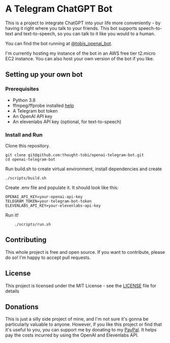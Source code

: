 # A Telegram ChatGPT Bot

This is a project to integrate ChatGPT into your life more conveniently - by having it right where you talk to your friends.
This bot supports speech-to-text and text-to-speech, so you can talk to it like you would to a human.

You can find the bot running at [@tobis_openai_bot](https://t.me/tobis_openai_bot).

I'm currently hosting my instance of the bot in an AWS free tier t2.micro EC2 instance.
You can also host your own version of the bot if you like.

## Setting up your own bot

### Prerequisites

- Python 3.8
- ffmpeg/ffprobe installed [help](https://help.ftrack.com/en/articles/1040538-installing-ffmpeg-and-ffprobe)
- A Telegram bot token
- An OpenAI API key
- An elevenlabs API key (optional, for text-to-speech)

### Install and Run

Clone this repository.

    git clone git@github.com:thought-tobi/openai-telegram-bot.git
    cd openai-telegram-bot

Run build.sh to create virtual environment, install dependencies and create

    ./scripts/build.sh

Create .env file and populate it. It should look like this:

    OPENAI_API_KEY=your-openai-api-key
    TELEGRAM_TOKEN=your-telegram-bot-token
    ELEVENLABS_API_KEY=your-elevenlabs-api-key

Run it!

        ./scripts/run.sh

## Contributing

This whole project is free and open source. If you want to contribute, please do so! I'm happy to accept pull requests.

## License

This project is licensed under the MIT License - see the [LICENSE](LICENSE) file for details

## Donations

This is just a silly side project of mine, and I'm not sure it's gonna be particularly valuable to anyone.
However, if you like this project or find that it's useful to you, 
you can support me by donating to my [PayPal](https://paypal.me/tobiaswaslowski).
It helps pay the costs incurred by using the OpenAI and Elevenlabs API.
